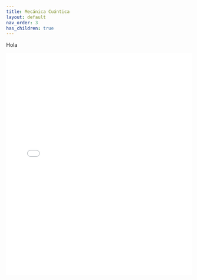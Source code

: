 ```yaml
---
title: Mecánica Cuántica
layout: default
nav_order: 3
has_children: true
---
```


Hola

<embed src="assets/Archivos/cuantica2.pdf" type="application/pdf" width="100%" height="600px" />
